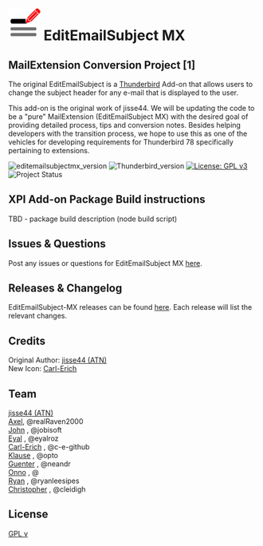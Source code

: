 # ![EESMX icon]  EditEmailSubject MX
## MailExtension Conversion Project [1]

The original EditEmailSubject is a [Thunderbird](https://www.thunderbird.net/) Add-on that allows users to change the subject header for any e-mail that is displayed to the user.

This add-on is the original work of jisse44. We will be updating
the code to be a "pure" MailExtension (EditEmailSubject MX) with the desired goal of providing detailed process, tips and conversion notes.  Besides helping developers with the transition process, we hope to use this as one of the vehicles for developing requirements for Thunderbird 78 specifically pertaining to extensions.

![editemailsubjectmx_version](https://img.shields.io/badge/version-v2.1.2b1-darkorange.png?label=EditEmailSubject%20MX)
![Thunderbird_version](https://img.shields.io/badge/version-v68+-blue.png?label=Thunderbird)
[![License: GPL v3](https://img.shields.io/badge/License-MPL,%20GPL%20v3-red.png)](src/LICENSE)
![Project Status](https://img.shields.io/badge/Project%20Status-Startup-brightgreen.png)

## XPI Add-on Package Build instructions
TBD - package build description (node build script)

## Issues & Questions
Post any issues or questions for EditEmailSubject MX [here](https://github.com/cleidigh/EditEmailSubject-MX/issues).

## Releases & Changelog
EditEmailSubject-MX releases can be found [here](https://github.com/cleidigh/EditEmailSubject-MX/releases). Each release will list the relevant changes.

## Credits
Original Author: [jisse44 (ATN)]  
New Icon: [Carl-Erich]  

## Team
[jisse44 (ATN)]  
[Axel], @realRaven2000  
[John] , @jobisoft  
[Eyal] , @eyalroz  
[Carl-Erich] , @c-e-github  
[Klause] , @opto  
[Guenter] , @neandr  
[Onno] , @  
[Ryan] , @ryanleesipes  
[Christopher] , @cleidigh   

## License
[GPL v](src/LICENSE)


[Axel]: https://github.com/realRaven2000
[John]: https://github.com/jobisoft
[Eyal]: https://github.com/eyalroz
[Klause]: https://github.com/opto
[Onno]: https://github.com/
[Ryan]: https://github.com/ryanleesipes
[Christopher]: https://github.com/cleidigh
[Guenter]: https://github.com/neandr
[Carl-Erich]: https://github.com/c-e-github
[Christopher]: https://github.com/cleidigh


[EESMX icon]: rep-resources/images/editemailsubjectmx-icon-64px.png 
[jisse44 (ATN)]: https://addons.thunderbird.net/user/jisse44/
